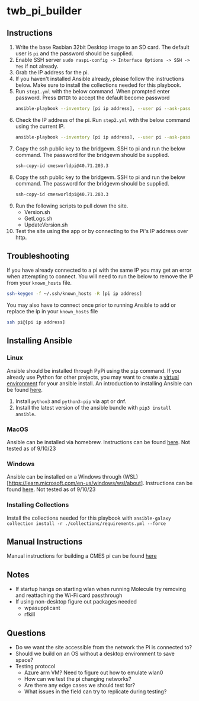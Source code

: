 # twb_pi_builder

## Instructions

1. Write the base Rasbian 32bit Desktop image to an SD card. The default user is `pi` and the password should be supplied.
2. Enable SSH server `sudo raspi-config -> Interface Options -> SSH -> Yes` if not already.
3. Grab the IP address for the pi.
4. If you haven't installed Ansible already, please follow the instructions below. Make sure to install the collections needed for this playbook.
5. Run `step1.yml` with the below command. When prompted enter password. Press `ENTER` to accept the default become password
     ```bash
     ansible-playbook --inventory [pi ip address], --user pi --ask-pass --ask-become-pass step1.yml
     ```
6. Check the IP address of the pi. Run `step2.yml` with the below command using the current IP.
     ```bash
     ansible-playbook --inventory [pi ip address], --user pi --ask-pass --ask-become-pass step2.yml
     ```
7. Copy the ssh public key to the bridgevm. SSH to pi and run the below command. The password for the bridgevm should be supplied.
     ```bash
     ssh-copy-id cmesworldpi@40.71.203.3
      ```
8. Copy the ssh public key to the bridgevm. SSH to pi and run the below command. The password for the bridgevm should be supplied.
     ```bash
     ssh-copy-id cmesworldpi@40.71.203.3
      ```
9. Run the following scripts to pull down the site.
    - Version.sh
    - GetLogs.sh
    - UpdateVersion.sh
10. Test the site using the app or by connecting to the Pi's IP address over http.

## Troubleshooting

If you have already connected to a pi with the same IP you may get an error when attempting to connect. You will need to run the below to remove the IP from your `known_hosts` file.

```bash
ssh-keygen -f ~/.ssh/known_hosts -R [pi ip address]
```

You may also have to connect once prior to running Ansible to add or replace the ip in your `known_hosts` file

```bash
ssh pi@[pi ip address]
```
## Installing Ansible

### Linux

Ansible should be installed through PyPi using the `pip` command. If you already use Python for other projects, you may want to create a [virtual environment](https://docs.python.org/3/library/venv.html) for your ansible install. An introduction to installing Ansible can be found [here](https://docs.ansible.com/ansible/latest/installation_guide/intro_installation.html).

1. Install `python3` and `python3-pip` via apt or dnf.
2. Install the latest version of the ansible bundle with `pip3 install ansible`.

### MacOS

Ansible can be installed via homebrew. Instructions can be found [here](https://medium.com/javarevisited/how-to-install-ansible-on-mac-2baf00d42466).
Not tested as of 9/10/23

### Windows

Ansible can be installed on a Windows through (WSL)[https://learn.microsoft.com/en-us/windows/wsl/about]. Instructions can be found [here](https://www.youtube.com/watch?v=4w6eVmYY-Oc).
Not tested as of 9/10/23

### Installing Collections

Install the collections needed for this playbook with `ansible-galaxy collection install -r ./collections/requirements.yml --force`


## Manual Instructions

Manual instructions for building a CMES pi can be found [here](https://www.dropbox.com/home/CMES-PI%20(Group)/Documentation?preview=Pi4OnTheFly-Documentation.docx)

## Notes
- If startup hangs on starting wlan when running Molecule try removing and reattaching the Wi-Fi card passthrough
- If using non-desktop figure out packages needed
  - wpasupplicant
  - rfkill

## Questions
- Do we want the site accessible from the network the Pi is connected to?
- Should we build on an OS without a desktop environment to save space?
- Testing protocol
  - Azure arm VM? Need to figure out how to emulate wlan0
  - How can we test the pi changing networks?
  - Are there any edge cases we should test for?
  - What issues in the field can try to replicate during testing?
